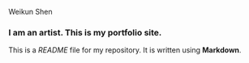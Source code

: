 
Weikun Shen

### I am an artist. This is my portfolio site.

This is a *README* file for my repository. It is written using **Markdown**.
